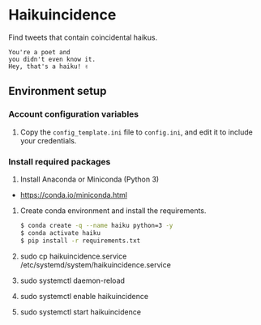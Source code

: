 # Haikuincidence

Find tweets that contain coincidental haikus.

```text
You're a poet and
you didn't even know it.
Hey, that's a haiku! ✌️
```

## Environment setup

### Account configuration variables

1. Copy the `config_template.ini` file to `config.ini`, and edit it to include your credentials.

### Install required packages

1. Install Anaconda or Miniconda (Python 3)

- https://conda.io/miniconda.html

1. Create conda environment and install the requirements.

    ```bash
    $ conda create -q --name haiku python=3 -y
    $ conda activate haiku
    $ pip install -r requirements.txt
    ```

1. sudo cp haikuincidence.service /etc/systemd/system/haikuincidence.service
1. sudo systemctl daemon-reload
1. sudo systemctl enable haikuincidence
1. sudo systemctl start haikuincidence

